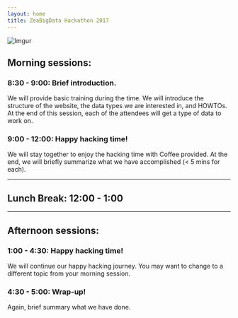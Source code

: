 ```yaml
---
layout: home
title: ZeaBigData Hackathon 2017
---
```


![Imgur](http://i.imgur.com/MXFmM3C.png)



## Morning sessions:  

### 8:30 - 9:00: Brief introduction.
We will provide basic training during the time. We will introduce the structure of the website, the data types we are interested in, and HOWTOs. At the end of this session, each of the attendees will get a type of data to work on.

### 9:00 - 12:00: Happy hacking time!
We will stay together to enjoy the hacking time with Coffee provided. At the end, we will briefly summarize what we have accomplished (< 5 mins for each).

------------------

## Lunch Break: 12:00 - 1:00

-------------

## Afternoon sessions:
### 1:00 - 4:30: Happy hacking time!
We will continue our happy hacking journey. You may want to change to a different topic from your morning session.

### 4:30 - 5:00: Wrap-up!
Again, brief summary what we have done.
